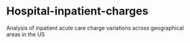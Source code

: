 # Hospital-inpatient-charges
Analysis of inpatient acute care charge variations across geographical areas in the US
